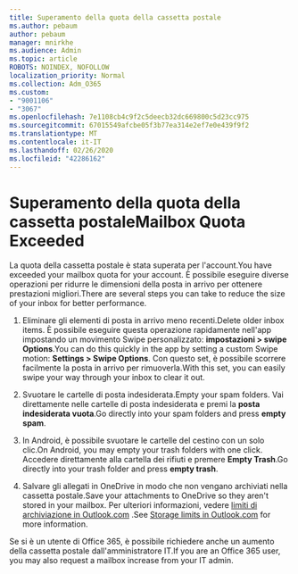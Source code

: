 ```yaml
---
title: Superamento della quota della cassetta postale
ms.author: pebaum
author: pebaum
manager: mnirkhe
ms.audience: Admin
ms.topic: article
ROBOTS: NOINDEX, NOFOLLOW
localization_priority: Normal
ms.collection: Adm_O365
ms.custom:
- "9001106"
- "3067"
ms.openlocfilehash: 7e1108cb4c9f2c5deecb32dc669800c5d23cc975
ms.sourcegitcommit: 67015549afcbe05f3b77ea314e2ef7e0e439f9f2
ms.translationtype: MT
ms.contentlocale: it-IT
ms.lasthandoff: 02/26/2020
ms.locfileid: "42286162"
---
```

# <a name="mailbox-quota-exceeded"></a><span data-ttu-id="f6ce8-102">Superamento della quota della cassetta postale</span><span class="sxs-lookup"><span data-stu-id="f6ce8-102">Mailbox Quota Exceeded</span></span>

<span data-ttu-id="f6ce8-103">La quota della cassetta postale è stata superata per l'account.</span><span class="sxs-lookup"><span data-stu-id="f6ce8-103">You have exceeded your mailbox quota for your account.</span></span> <span data-ttu-id="f6ce8-104">È possibile eseguire diverse operazioni per ridurre le dimensioni della posta in arrivo per ottenere prestazioni migliori.</span><span class="sxs-lookup"><span data-stu-id="f6ce8-104">There are several steps you can take to reduce the size of your inbox for better performance.</span></span>

1. <span data-ttu-id="f6ce8-105">Eliminare gli elementi di posta in arrivo meno recenti.</span><span class="sxs-lookup"><span data-stu-id="f6ce8-105">Delete older inbox items.</span></span> <span data-ttu-id="f6ce8-106">È possibile eseguire questa operazione rapidamente nell'app impostando un movimento Swipe personalizzato: **impostazioni > swipe Options**.</span><span class="sxs-lookup"><span data-stu-id="f6ce8-106">You can do this quickly in the app by setting a custom Swipe motion: **Settings > Swipe Options**.</span></span> <span data-ttu-id="f6ce8-107">Con questo set, è possibile scorrere facilmente la posta in arrivo per rimuoverla.</span><span class="sxs-lookup"><span data-stu-id="f6ce8-107">With this set, you can easily swipe your way through your inbox to clear it out.</span></span>

2. <span data-ttu-id="f6ce8-108">Svuotare le cartelle di posta indesiderata.</span><span class="sxs-lookup"><span data-stu-id="f6ce8-108">Empty your spam folders.</span></span> <span data-ttu-id="f6ce8-109">Vai direttamente nelle cartelle di posta indesiderata e premi la **posta indesiderata vuota**.</span><span class="sxs-lookup"><span data-stu-id="f6ce8-109">Go directly into your spam folders and press **empty spam**.</span></span>

3. <span data-ttu-id="f6ce8-110">In Android, è possibile svuotare le cartelle del cestino con un solo clic.</span><span class="sxs-lookup"><span data-stu-id="f6ce8-110">On Android, you may empty your trash folders with one click.</span></span> <span data-ttu-id="f6ce8-111">Accedere direttamente alla cartella dei rifiuti e premere **Empty Trash**.</span><span class="sxs-lookup"><span data-stu-id="f6ce8-111">Go directly into your trash folder and press **empty trash**.</span></span> 

4. <span data-ttu-id="f6ce8-112">Salvare gli allegati in OneDrive in modo che non vengano archiviati nella cassetta postale.</span><span class="sxs-lookup"><span data-stu-id="f6ce8-112">Save your attachments to OneDrive so they aren't stored in your mailbox.</span></span> <span data-ttu-id="f6ce8-113">Per ulteriori informazioni, vedere [limiti di archiviazione in Outlook.com](https://support.office.com/article/storage-limits-in-outlook-com-7ac99134-69e5-4619-ac0b-2d313bba5e9e) .</span><span class="sxs-lookup"><span data-stu-id="f6ce8-113">See [Storage limits in Outlook.com](https://support.office.com/article/storage-limits-in-outlook-com-7ac99134-69e5-4619-ac0b-2d313bba5e9e) for more information.</span></span> 

<span data-ttu-id="f6ce8-114">Se si è un utente di Office 365, è possibile richiedere anche un aumento della cassetta postale dall'amministratore IT.</span><span class="sxs-lookup"><span data-stu-id="f6ce8-114">If you are an Office 365 user, you may also request a mailbox increase from your IT admin.</span></span>